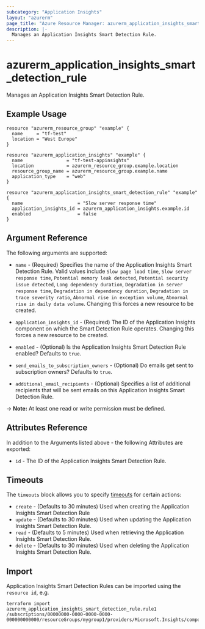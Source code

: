 ```yaml
---
subcategory: "Application Insights"
layout: "azurerm"
page_title: "Azure Resource Manager: azurerm_application_insights_smart_detection_rule"
description: |-
  Manages an Application Insights Smart Detection Rule.
---
```


# azurerm_application_insights_smart_detection_rule

Manages an Application Insights Smart Detection Rule.

## Example Usage

```hcl
resource "azurerm_resource_group" "example" {
  name     = "tf-test"
  location = "West Europe"
}

resource "azurerm_application_insights" "example" {
  name                = "tf-test-appinsights"
  location            = azurerm_resource_group.example.location
  resource_group_name = azurerm_resource_group.example.name
  application_type    = "web"
}

resource "azurerm_application_insights_smart_detection_rule" "example" {
  name                    = "Slow server response time"
  application_insights_id = azurerm_application_insights.example.id
  enabled                 = false
}
```

## Argument Reference

The following arguments are supported:

* `name` - (Required) Specifies the name of the Application Insights Smart Detection Rule. Valid values include `Slow page load time`, `Slow server response time`, `Potential memory leak detected`, `Potential security issue detected`, `Long dependency duration`, `Degradation in server response time`, `Degradation in dependency duration`, `Degradation in trace severity ratio`, `Abnormal rise in exception volume`, `Abnormal rise in daily data volume`. Changing this forces a new resource to be created.

* `application_insights_id` - (Required) The ID of the Application Insights component on which the Smart Detection Rule operates. Changing this forces a new resource to be created.

* `enabled` - (Optional) Is the Application Insights Smart Detection Rule enabled? Defaults to `true`.

* `send_emails_to_subscription_owners` - (Optional) Do emails get sent to subscription owners? Defaults to `true`.

* `additional_email_recipients` - (Optional) Specifies a list of additional recipients that will be sent emails on this Application Insights Smart Detection Rule.

-> **Note:** At least one read or write permission must be defined.

## Attributes Reference

In addition to the Arguments listed above - the following Attributes are exported:

* `id` - The ID of the Application Insights Smart Detection Rule.

## Timeouts

The `timeouts` block allows you to specify [timeouts](https://www.terraform.io/language/resources/syntax#operation-timeouts) for certain actions:

* `create` - (Defaults to 30 minutes) Used when creating the Application Insights Smart Detection Rule
* `update` - (Defaults to 30 minutes) Used when updating the Application Insights Smart Detection Rule.
* `read` - (Defaults to 5 minutes) Used when retrieving the Application Insights Smart Detection Rule.
* `delete` - (Defaults to 30 minutes) Used when deleting the Application Insights Smart Detection Rule.

## Import

Application Insights Smart Detection Rules can be imported using the `resource id`, e.g.

```shell
terraform import azurerm_application_insights_smart_detection_rule.rule1 /subscriptions/00000000-0000-0000-0000-000000000000/resourceGroups/mygroup1/providers/Microsoft.Insights/components/mycomponent1/proactiveDetectionConfigs/myrule1
```
